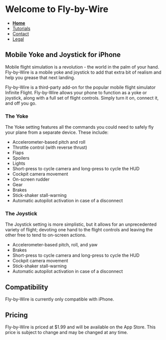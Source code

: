 # Welcome to Fly-by-Wire

- **[Home](https://tomthetank46.github.io/Fly-by-Wire/index)**
- [Tutorials](https://tomthetank46.github.io/Fly-by-Wire/tutorials)
- [Contact](https://tomthetank46.github.io/Fly-by-Wire/contact)
- [Legal](https://tomthetank46.github.io/Fly-by-Wire/legal)

## Mobile Yoke and Joystick for iPhone

Mobile flight simulation is a revolution - the world in the palm of your hand. Fly-by-Wire is a mobile yoke and joystick to add that extra bit of realism and help you grease that next landing.

Fly-by-Wire is a third-party add-on for the popular mobile flight simulator Infinite Flight. Fly-by-Wire allows your phone to function as a yoke or joystick, along with a full set of flight controls. Simply turn it on, connect it, and off you go.

### The Yoke

The Yoke setting features all the commands you could need to safely fly your plane from a separate device. These include:

* Accelerometer-based pitch and roll
* Throttle control (with reverse thrust)
* Flaps
* Spoilers
* Lights
* Short-press to cycle camera and long-press to cycle the HUD
* Cockpit camera movement
* On-screen rudder
* Gear
* Brakes
* Stick-shaker stall-warning
* Automatic autopilot activation in case of a disconnect

### The Joystick

The Joystick setting is more simplistic, but it allows for an unprecedented variety of flight; devoting one hand to the flight controls and leaving the other free to tend to on-screen actions.

* Accelerometer-based pitch, roll, and yaw
* Brakes
* Short-press to cycle camera and long-press to cycle the HUD
* Cockpit camera movement
* Stick-shaker stall-warning
* Automatic autopilot activation in case of a disconnect

## Compatibility
Fly-by-Wire is currently only compatible with iPhone.

## Pricing
Fly-by-Wire is priced at $1.99 and will be available on the App Store. This price is subject to change and may be changed at any time.
